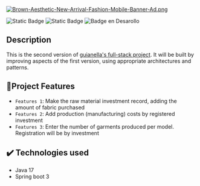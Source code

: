 [![Brown-Aesthetic-New-Arrival-Fashion-Mobile-Banner-Ad.png](https://i.postimg.cc/c1jkWWXK/Brown-Aesthetic-New-Arrival-Fashion-Mobile-Banner-Ad.png)](https://postimg.cc/QVQJg2Ls)

![Static Badge](https://img.shields.io/badge/maven-4.0.0-green?logo=apachemaven&logoColor=white)
![Static Badge](https://img.shields.io/badge/jdk-17-orange?logo=openjdk&logoColor=white)
![Badge en Desarollo](https://img.shields.io/badge/STATUS-DEVELOPING-green)
## Description
This is the second version of [guianella's full-stack project](https://github.com/DylanSerkovich/guianella). It will be built by improving aspects of the first version, using appropriate architectures and patterns.

## :hammer:Project Features
- `Features 1`: Make the raw material investment record, adding the amount of fabric purchased
- `Features 2`: Add production (manufacturing) costs by registered investment
- `Features 3`: Enter the number of garments produced per model. Registration will be by investment

## :heavy_check_mark: Technologies used
-  Java 17
-  Spring boot 3